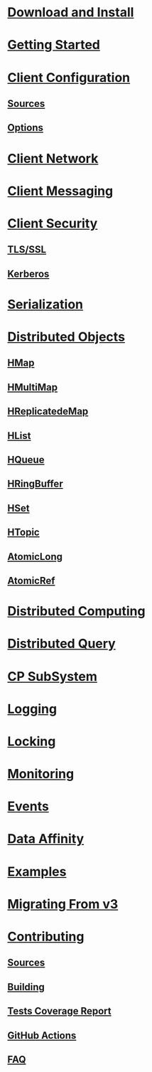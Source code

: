 # [Download and Install](download-install.md)
# [Getting Started](getting-started.md)
# [Client Configuration](configuration.md)
## [Sources](configuration/sources.md)
## [Options](configuration/options.md)
# [Client Network](network.md)
# [Client Messaging](messaging.md)
# [Client Security](security.md)
## [TLS/SSL](security/tlsssl.md)
## [Kerberos](security/kerberos.md)
# [Serialization](serialization.md)
# [Distributed Objects](distributed-objects.md)
## [HMap](distributed-objects/hmap.md)
## [HMultiMap](distributed-objects/hmap.md)
## [HReplicatedeMap](distributed-objects/hmap.md)
## [HList](distributed-objects/hlist.md)
## [HQueue](distributed-objects/hqueue.md)
## [HRingBuffer](distributed-objects/hringbuffer.md)
## [HSet](distributed-objects/hset.md)
## [HTopic](distributed-objects/htopic.md)
## [AtomicLong](distributed-objects/atomiclong.md)
## [AtomicRef](distributed-objects/atomicref.md)
# [Distributed Computing](distributedComputing.md)
# [Distributed Query](distributedQuery.md)
# [CP SubSystem](cpsubsystem.md)
# [Logging](logging.md)
# [Locking](locking.md)
# [Monitoring](monitoring.md)
# [Events](events.md)
# [Data Affinity](data-affinity.md)
# [Examples](examples.md)
# [Migrating From v3](migratingFrom3.md)
# [Contributing](contrib.md)
## [Sources](contrib/sources.md)
## [Building](contrib/building.md)
## [Tests Coverage Report](../cover/index.md)
## [GitHub Actions](contrib/github-actions.md)
## [FAQ](contrib/contrib-faq.md)
